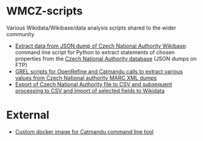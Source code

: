 # WMCZ-scripts
Various Wikidata/Wikibase/data analysis scripts shared to the wider community

* <a href="https://github.com/wmcz/WMCZ-scripts/blob/main/Extract%20data%20from%20JSON%20dump%20of%20Czech%20National%20Authority%20Wikibase">Extract data from JSON dump of Czech National Authority Wikibase</a>: command line script for Python to extract statements of chosen properties from the <a href="https://autority.wikimedia.cz/">Czech National Authority database</a> (JSON dumps on FTP)
* <a href="https://github.com/wmcz/WMCZ-scripts/blob/main/National-Authorities-GREL-scripts-for-OpenRefine.md">GREL scripts for OpenRefine and Catmandu calls to extract various values from Czech National authority MARC XML dumps</a>
* <a href="https://github.com/wmcz/nkcr_catmandu">Export of Czech National Authority file to CSV and subsequent processing to CSV and import of selected fields to Wikidata</a>


# External
* <a href="https://github.com/svkpk/catmandu-custom-docker">Custom docker image for Catmandu command line tool
</a>
